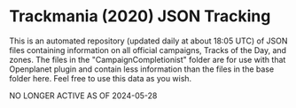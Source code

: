 # Trackmania (2020) JSON Tracking

This is an automated repository (updated daily at about 18:05 UTC) of JSON files containing information on all official campaigns, Tracks of the Day, and zones. The files in the "CampaignCompletionist" folder are for use with that Openplanet plugin and contain less information than the files in the base folder here. Feel free to use this data as you wish.

NO LONGER ACTIVE AS OF 2024-05-28
